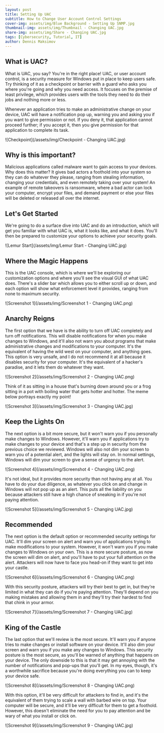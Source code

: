 ```yaml
---
layout: post
title: Setting Up UAC
subtitle: How to Change User Account Control Settings
cover-img: assets/img/Blue Background - Setting Up SNMP.jpg
thumbnail-img: assets/img/Thumbnail - Changing UAC.jpg
share-img: assets/img/Share - Changing UAC.jpg
tags: [Cybersecurity, Tutorial, IT]
author: Dennis Maksimov
---
```


## What is UAC?

What is UAC, you say? You're in the right place! UAC, or user account control, is a security measure for Windows put in place to keep users safe. Try thinking of it as a checkpoint or barrier with a guard who asks you where you're going and why you need access. It focuses on the premise of least privilege, which provides users with the tools they need to do their jobs and nothing more or less. 

Whenever an application tries to make an administrative change on your device, UAC will have a notification pop up, warning you and asking you if you want to give permission or not. If you deny it, that application cannot proceed further; if you accept it, then you give permission for that application to complete its task.

![Checkpoint](/assets/img/Checkpoint - Changing UAC.jpg)

## Why is this important?

Malicious applications called malware want to gain access to your devices. Why does this matter? It gives bad actors a foothold into your system so they can do whatever they please, ranging from stealing information, changing your credentials, and even remotely taking over your system! An example of remote takeovers is ransomware, where a bad actor can lock your computer, encrypt your files, and demand payment or else your files will be deleted or released all over the internet.

## Let's Get Started

We're going to do a surface dive into UAC and do an introduction, which will get you familiar with what UAC is, what it looks like, and what it does. You'll then be prepared to customize your options to achieve your security goals.

![Lemur Start](/assets/img/Lemur Start - Changing UAC.jpg)

## Where the Magic Happens

This is the UAC console, which is where we'll be exploring our customization options and where you'll see the visual GUI of what UAC does. There's a slider bar which allows you to either scroll up or down, and each option will show what enforcement level it provides, ranging from none to maximum security.

![Screenshot 1](/assets/img/Screenshot 1 - Changing UAC.png)


## Anarchy Reigns

The first option that we have is the ability to turn off UAC completely and turn off notifications. This will disable notifications for when you make changes to Windows, and it'll also not warn you about programs that make administrative changes and modifications to your computer. It's the equivalent of having the wild west on your computer, and anything goes. This option is very unsafe, and I do not recommend it at all because it disables security for your computer. It's the equivalent of a hacker's paradise, and it lets them do whatever they want. 

![Screenshot 2](/assets/img/Screenshot 2 - Changing UAC.png)

Think of it as sitting in a house that's burning down around you or a frog sitting in a pot with boiling water that gets hotter and hotter. The meme below portrays exactly my point!

![Screenshot 3](/assets/img/Screenshot 3 - Changing UAC.jpg)

## Keep the Lights On

The next option is a bit more secure, but it won't warn you if you personally make changes to Windows. However, it'll warn you if applications try to make changes to your device and that's a step up in security from the previous choice we reviewed. Windows will also not dim your screen to warn you of a potential alert, and the lights will stay on. In normal settings, Windows will dim your screen to give a sense of urgency to the alert.

![Screenshot 4](/assets/img/Screenshot 4 - Changing UAC.png)

It's not ideal, but it provides more security than not having any at all. You have to do your due diligence, as whatever you click on and change in Windows will not pop up as an alert. This puts all the liability on you because attackers still have a high chance of sneaking in if you're not paying attention.

![Screenshot 5](/assets/img/Screenshot 5 - Changing UAC.jpg)

## Recommended

The next option is the default option or recommended security settings for UAC. It'll dim your screen on alert and warn you of applications trying to make modifications to your system. However, it won't warn you if you make changes to Windows on your own. This is a more secure posture, as now the screen will dim on alert, and you'll have to put your full attention on the alert. Attackers will now have to face you head-on if they want to get into your castle. 

![Screenshot 6](/assets/img/Screenshot 6 - Changing UAC.png)

With this security posture, attackers will try their best to get in, but they're limited in what they can do if you're paying attention. They'll depend on you making mistakes and allowing them in and they'll try their hardest to find that chink in your armor.

![Screenshot 7](/assets/img/Screenshot 7 - Changing UAC.jpg)

## King of the Castle

The last option that we'll review is the most secure. It'll warn you if anyone tries to make changes or install software on your device. It'll also dim your screen and warn you if you make any changes to Windows. This security posture is the most secure, as you'll be warned of anything that happens on your device. The only downside to this is that it may get annoying with the number of notifications and pop-ups that you'll get. In my eyes, though, it's a worthwhile sacrifice because you're doing everything you can to keep your device safe. 

![Screenshot 8](/assets/img/Screenshot 8 - Changing UAC.png)

With this option, it'll be very difficult for attackers to find in, and it's the equivalent of them trying to scale a wall with barbed wire on top. Your computer will be secure, and it'll be very difficult for them to get a foothold. However, this doesn't eliminate the need for you to pay attention and be wary of what you install or click on.

![Screenshot 9](/assets/img/Screenshot 9 - Changing UAC.jpg)











